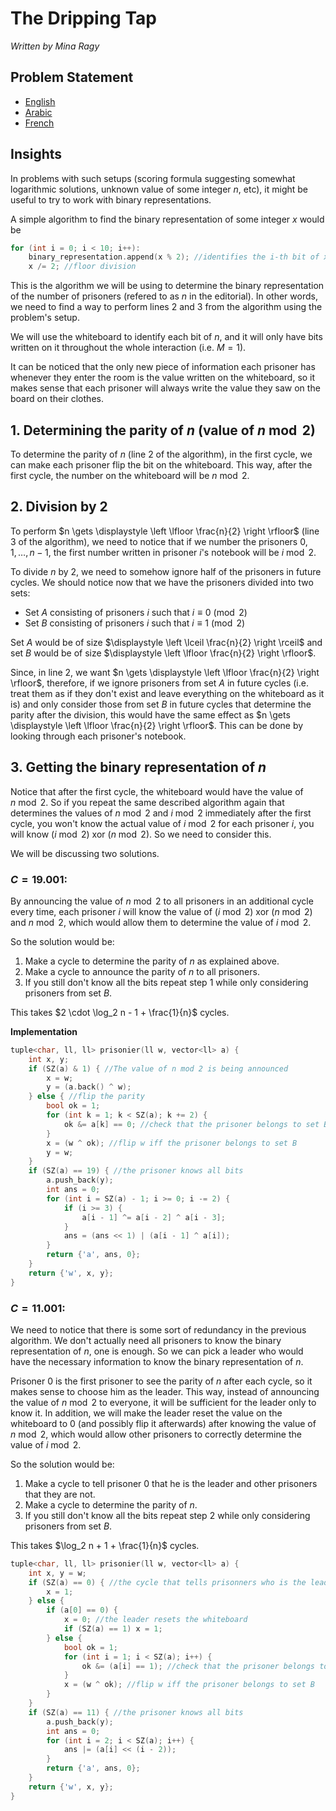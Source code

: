 # The Dripping Tap
*Written by Mina Ragy*

## Problem Statement
- [English](https://naoi2025.algerianoi.com/statements/dripping%20(en).pdf)
- [Arabic](https://naoi2025.algerianoi.com/statements/dripping%20(ar_DZ).pdf)
- [French](https://naoi2025.algerianoi.com/statements/dripping%20(fr).pdf)


## Insights
In problems with such setups (scoring formula suggesting somewhat logarithmic solutions, unknown value of some integer $n$, etc), it might be useful to try to work with binary representations.
    
A simple algorithm to find the binary representation of some integer $x$ would be
```cpp
for (int i = 0; i < 10; i++):
    binary_representation.append(x % 2); //identifies the i-th bit of x
    x /= 2; //floor division
```

This is the algorithm we will be using to determine the binary representation of the number of prisoners (refered to as $n$ in the editorial). In other words, we need to find a way to perform lines $2$ and $3$ from the algorithm using the problem's setup.


We will use the whiteboard to identify each bit of $n$, and it will only have bits written on it throughout the whole interaction (i.e. $M = 1$).

It can be noticed that the only new piece of information each prisoner has whenever they enter the room is the value written on the whiteboard, so it makes sense that each prisoner will always write the value they saw on the board on their clothes.

## 1. Determining the parity of $n$ (value of $n \bmod 2$)
To determine the parity of $n$ (line $2$ of the algorithm), in the first cycle, we can make each prisoner flip the bit on the whiteboard. This way, after the first cycle, the number on the whiteboard will be $n \bmod 2$.

## 2. Division by $2$
To perform $n \gets \displaystyle \left \lfloor \frac{n}{2} \right \rfloor$ (line $3$ of the algorithm), we need to notice that if we number the prisoners $0, 1, \dots, n - 1$, the first number written in prisoner $i$'s notebook will be $i \bmod 2$.

To divide $n$ by $2$, we need to somehow ignore half of the prisoners in future cycles. We should notice now that we have the prisoners divided into two sets:
- Set $A$ consisting of prisoners $i$ such that $i \equiv 0 \pmod 2$
- Set $B$ consisting of prisoners $i$ such that $i \equiv 1 \pmod 2$

Set $A$ would be of size $\displaystyle \left \lceil \frac{n}{2} \right \rceil$ and set $B$ would be of size $\displaystyle \left \lfloor \frac{n}{2} \right \rfloor$.

Since, in line $2$, we want $n \gets \displaystyle \left \lfloor \frac{n}{2} \right \rfloor$, therefore, if we ignore prisoners from set $A$ in future cycles (i.e. treat them as if they don't exist and leave everything on the whiteboard as it is) and only consider those from set $B$ in future cycles that determine the parity after the division, this would have the same effect as $n \gets \displaystyle \left \lfloor \frac{n}{2} \right \rfloor$. This can be done by looking through each prisoner's notebook.

## 3. Getting the binary representation of $n$
Notice that after the first cycle, the whiteboard would have the value of $n \bmod 2$. So if you repeat the same described algorithm again that determines the values of $n \bmod 2$ and $i \bmod 2$ immediately after the first cycle, you won't know the actual value of $i \bmod 2$ for each prisoner $i$, you will know $(i \bmod 2)\ \text{xor}\ (n \bmod 2)$. So we need to consider this.

We will be discussing two solutions.

### $C = 19.001$:
By announcing the value of $n \bmod 2$ to all prisoners in an additional cycle every time, each prisoner $i$ will know the value of $(i \bmod 2)\ \text{xor}\ (n \bmod 2)$ and $n \bmod 2$, which would allow them to determine the value of $i \bmod 2$.

So the solution would be:
1. Make a cycle to determine the parity of $n$ as explained above.
2. Make a cycle to announce the parity of $n$ to all prisoners.
3. If you still don't know all the bits repeat step $1$ while only considering prisoners from set $B$.

This takes $2 \cdot \log_2 n - 1 + \frac{1}{n}$ cycles.

**Implementation**
```cpp
tuple<char, ll, ll> prisonier(ll w, vector<ll> a) {
	int x, y;
	if (SZ(a) & 1) { //The value of n mod 2 is being announced
		x = w;
		y = (a.back() ^ w);
	} else { //flip the parity
		bool ok = 1;
		for (int k = 1; k < SZ(a); k += 2) {
			ok &= a[k] == 0; //check that the prisoner belongs to set B
		}
		x = (w ^ ok); //flip w iff the prisoner belongs to set B
		y = w;
	}
	if (SZ(a) == 19) { //the prisoner knows all bits
		a.push_back(y);
		int ans = 0;
		for (int i = SZ(a) - 1; i >= 0; i -= 2) {
			if (i >= 3) {
				a[i - 1] ^= a[i - 2] ^ a[i - 3];
			}
			ans = (ans << 1) | (a[i - 1] ^ a[i]);
		}
		return {'a', ans, 0};
	}
	return {'w', x, y};
}
```

### $C = 11.001$:
We need to notice that there is some sort of redundancy in the previous algorithm. We don't actually need all prisoners to know the binary representation of $n$, one is enough. So we can pick a leader who would have the necessary information to know the binary representation of $n$.

Prisoner $0$ is the first prisoner to see the parity of $n$ after each cycle, so it makes sense to choose him as the leader. This way, instead of announcing the value of $n \bmod 2$ to everyone, it will be sufficient for the leader only to know it. In addition, we will make the leader reset the value on the whiteboard to $0$ (and possibly flip it afterwards) after knowing the value of $n \bmod 2$, which would allow other prisoners to correctly determine the value of $i \bmod 2$.

So the solution would be:

1. Make a cycle to tell prisoner $0$ that he is the leader and other prisoners that they are not.
2. Make a cycle to determine the parity of $n$.
3. If you still don't know all the bits repeat step $2$ while only considering prisoners from set $B$.

This takes $\log_2 n + 1 + \frac{1}{n}$ cycles.

```cpp
tuple<char, ll, ll> prisonier(ll w, vector<ll> a) {
	int x, y = w;
	if (SZ(a) == 0) { //the cycle that tells prisonners who is the leader
		x = 1;
	} else {
		if (a[0] == 0) {
			x = 0; //the leader resets the whiteboard
            if (SZ(a) == 1) x = 1;
		} else {
			bool ok = 1;
			for (int i = 1; i < SZ(a); i++) {
				ok &= (a[i] == 1); //check that the prisoner belongs to set B
			}
			x = (w ^ ok); //flip w iff the prisoner belongs to set B
		}
	}
	if (SZ(a) == 11) { //the prisoner knows all bits
		a.push_back(y);
		int ans = 0;
		for (int i = 2; i < SZ(a); i++) {
			ans |= (a[i] << (i - 2));
		}
		return {'a', ans, 0};
	}
	return {'w', x, y};
}
```